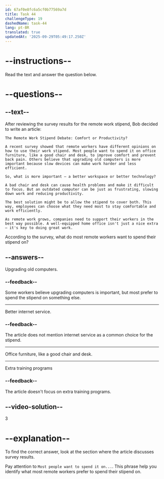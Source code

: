 ```yaml
---
id: 67af0e8fc6a5cf0b77569a7d
title: Task 44
challengeType: 19
dashedName: task-44
lang: pt-BR
translated: true
updatedAt: '2025-09-29T05:49:17.250Z'
---
```


<!-- READING -->

# --instructions--

Read the text and answer the question below.

# --questions--

## --text--

After reviewing the survey results for the remote work stipend, Bob decided to write an article:

`The Remote Work Stipend Debate: Comfort or Productivity?`

`A recent survey showed that remote workers have different opinions on how to use their work stipend. Most people want to spend it on office furniture, like a good chair and desk, to improve comfort and prevent back pain. Others believe that upgrading old computers is more important because slow devices can make work harder and less efficient.`

`So, what is more important — a better workspace or better technology?`

`A bad chair and desk can cause health problems and make it difficult to focus. But an outdated computer can be just as frustrating, slowing down work and reducing productivity.`

`The best solution might be to allow the stipend to cover both. This way, employees can choose what they need most to stay comfortable and work efficiently.`

`As remote work grows, companies need to support their workers in the best way possible. A well-equipped home office isn't just a nice extra — it's key to doing great work.`

According to the survey, what do most remote workers want to spend their stipend on?

## --answers--

Upgrading old computers.

### --feedback--

Some workers believe upgrading computers is important, but most prefer to spend the stipend on something else.

---

Better internet service.

### --feedback--

The article does not mention internet service as a common choice for the stipend.

---

Office furniture, like a good chair and desk.

---

Extra training programs

### --feedback--

The article doesn't focus on extra training programs.

## --video-solution--

3

# --explanation--  

To find the correct answer, look at the section where the article discusses survey results.  

Pay attention to `Most people want to spend it on...`. This phrase help you identify what most remote workers prefer to spend their stipend on.
